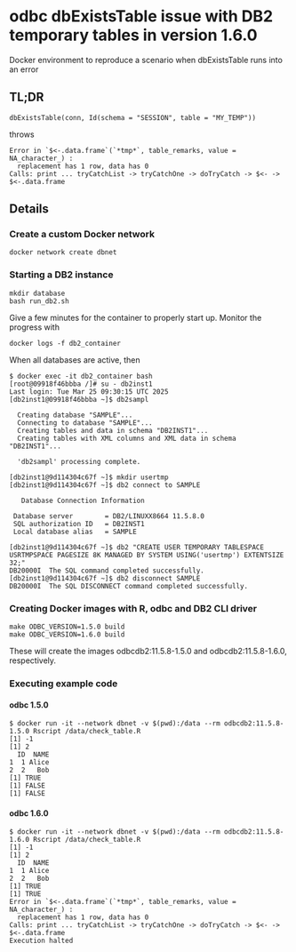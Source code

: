 # odbc dbExistsTable issue with DB2 temporary tables in version 1.6.0
Docker environment to reproduce a scenario when dbExistsTable runs into an error

## TL;DR

```
dbExistsTable(conn, Id(schema = "SESSION", table = "MY_TEMP"))
```

throws

```
Error in `$<-.data.frame`(`*tmp*`, table_remarks, value = NA_character_) :
  replacement has 1 row, data has 0
Calls: print ... tryCatchList -> tryCatchOne -> doTryCatch -> $<- -> $<-.data.frame
```

## Details

### Create a custom Docker network
```
docker network create dbnet
```

### Starting a DB2 instance
```
mkdir database
bash run_db2.sh
```

Give a few minutes for the container to properly start up. Monitor the progress with

```
docker logs -f db2_container
```

When all databases are active, then
```
$ docker exec -it db2_container bash
[root@09918f46bbba /]# su - db2inst1
Last login: Tue Mar 25 09:30:15 UTC 2025
[db2inst1@09918f46bbba ~]$ db2sampl

  Creating database "SAMPLE"...
  Connecting to database "SAMPLE"...
  Creating tables and data in schema "DB2INST1"...
  Creating tables with XML columns and XML data in schema "DB2INST1"...

  'db2sampl' processing complete.

[db2inst1@9d114304c67f ~]$ mkdir usertmp
[db2inst1@9d114304c67f ~]$ db2 connect to SAMPLE

   Database Connection Information

 Database server        = DB2/LINUXX8664 11.5.8.0
 SQL authorization ID   = DB2INST1
 Local database alias   = SAMPLE

[db2inst1@9d114304c67f ~]$ db2 "CREATE USER TEMPORARY TABLESPACE USRTMPSPACE PAGESIZE 8K MANAGED BY SYSTEM USING('usertmp') EXTENTSIZE 32;"
DB20000I  The SQL command completed successfully.
[db2inst1@9d114304c67f ~]$ db2 disconnect SAMPLE
DB20000I  The SQL DISCONNECT command completed successfully.
```

### Creating Docker images with R, odbc and DB2 CLI driver
```
make ODBC_VERSION=1.5.0 build
make ODBC_VERSION=1.6.0 build
```
These will create the images odbcdb2:11.5.8-1.5.0 and odbcdb2:11.5.8-1.6.0, respectively.

### Executing example code

#### odbc 1.5.0
```
$ docker run -it --network dbnet -v $(pwd):/data --rm odbcdb2:11.5.8-1.5.0 Rscript /data/check_table.R
[1] -1
[1] 2
  ID  NAME
1  1 Alice
2  2   Bob
[1] TRUE
[1] FALSE
[1] FALSE
```

#### odbc 1.6.0
```
$ docker run -it --network dbnet -v $(pwd):/data --rm odbcdb2:11.5.8-1.6.0 Rscript /data/check_table.R
[1] -1
[1] 2
  ID  NAME
1  1 Alice
2  2   Bob
[1] TRUE
[1] TRUE
Error in `$<-.data.frame`(`*tmp*`, table_remarks, value = NA_character_) : 
  replacement has 1 row, data has 0
Calls: print ... tryCatchList -> tryCatchOne -> doTryCatch -> $<- -> $<-.data.frame
Execution halted
```
